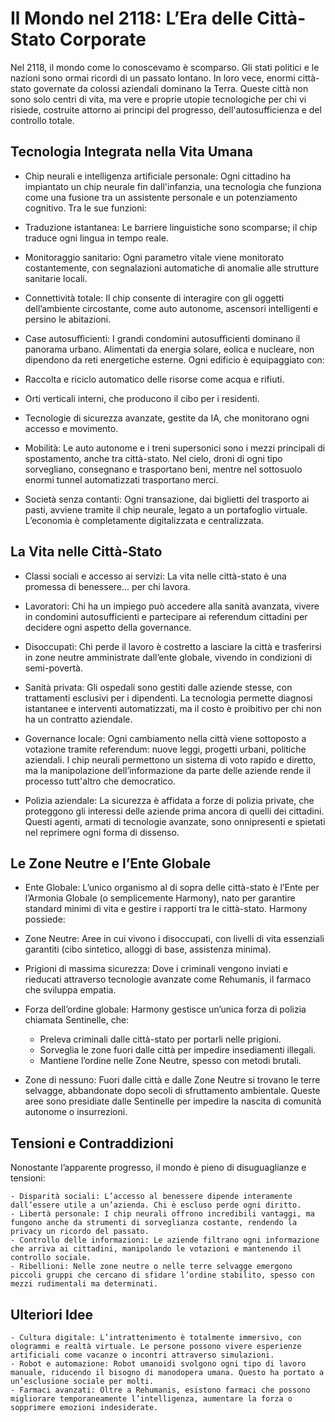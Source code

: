 # Il Mondo nel 2118: L’Era delle Città-Stato Corporate

Nel 2118, il mondo come lo conoscevamo è scomparso. Gli stati politici e le nazioni sono ormai ricordi di un passato lontano. In loro vece, enormi città-stato governate da colossi aziendali dominano la Terra. Queste città non sono solo centri di vita, ma vere e proprie utopie tecnologiche per chi vi risiede, costruite attorno ai principi del progresso, dell'autosufficienza e del controllo totale.

## Tecnologia Integrata nella Vita Umana

- Chip neurali e intelligenza artificiale personale: Ogni cittadino ha impiantato un chip neurale fin dall'infanzia, una tecnologia che funziona come una fusione tra un assistente personale e un potenziamento cognitivo. Tra le sue funzioni:

- Traduzione istantanea: Le barriere linguistiche sono scomparse; il chip traduce ogni lingua in tempo reale.

- Monitoraggio sanitario: Ogni parametro vitale viene monitorato costantemente, con segnalazioni automatiche di anomalie alle strutture sanitarie locali.

- Connettività totale: Il chip consente di interagire con gli oggetti dell’ambiente circostante, come auto autonome, ascensori intelligenti e persino le abitazioni.

- Case autosufficienti: I grandi condomini autosufficienti dominano il panorama urbano. Alimentati da energia solare, eolica e nucleare, non dipendono da reti energetiche esterne. Ogni edificio è equipaggiato con:

- Raccolta e riciclo automatico delle risorse come acqua e rifiuti.

- Orti verticali interni, che producono il cibo per i residenti.

- Tecnologie di sicurezza avanzate, gestite da IA, che monitorano ogni accesso e movimento.

- Mobilità: Le auto autonome e i treni supersonici sono i mezzi principali di spostamento, anche tra città-stato. Nel cielo, droni di ogni tipo sorvegliano, consegnano e trasportano beni, mentre nel sottosuolo enormi tunnel automatizzati trasportano merci.

- Società senza contanti: Ogni transazione, dai biglietti del trasporto ai pasti, avviene tramite il chip neurale, legato a un portafoglio virtuale. L’economia è completamente digitalizzata e centralizzata.

## La Vita nelle Città-Stato

- Classi sociali e accesso ai servizi: La vita nelle città-stato è una promessa di benessere… per chi lavora.

- Lavoratori: Chi ha un impiego può accedere alla sanità avanzata, vivere in condomini autosufficienti e partecipare ai referendum cittadini per decidere ogni aspetto della governance.

- Disoccupati: Chi perde il lavoro è costretto a lasciare la città e trasferirsi in zone neutre amministrate dall’ente globale, vivendo in condizioni di semi-povertà.

- Sanità privata: Gli ospedali sono gestiti dalle aziende stesse, con trattamenti esclusivi per i dipendenti. La tecnologia permette diagnosi istantanee e interventi automatizzati, ma il costo è proibitivo per chi non ha un contratto aziendale.

- Governance locale: Ogni cambiamento nella città viene sottoposto a votazione tramite referendum: nuove leggi, progetti urbani, politiche aziendali. I chip neurali permettono un sistema di voto rapido e diretto, ma la manipolazione dell’informazione da parte delle aziende rende il processo tutt'altro che democratico.

- Polizia aziendale: La sicurezza è affidata a forze di polizia private, che proteggono gli interessi delle aziende prima ancora di quelli dei cittadini. Questi agenti, armati di tecnologie avanzate, sono onnipresenti e spietati nel reprimere ogni forma di dissenso.

## Le Zone Neutre e l’Ente Globale

- Ente Globale: L’unico organismo al di sopra delle città-stato è l’Ente per l’Armonia Globale (o semplicemente Harmony), nato per garantire standard minimi di vita e gestire i rapporti tra le città-stato. Harmony possiede:

- Zone Neutre: Aree in cui vivono i disoccupati, con livelli di vita essenziali garantiti (cibo sintetico, alloggi di base, assistenza minima).

- Prigioni di massima sicurezza: Dove i criminali vengono inviati e rieducati attraverso tecnologie avanzate come Rehumanis, il farmaco che sviluppa empatia.

- Forza dell’ordine globale: Harmony gestisce un’unica forza di polizia chiamata Sentinelle, che:
    - Preleva criminali dalle città-stato per portarli nelle prigioni.
    - Sorveglia le zone fuori dalle città per impedire insediamenti illegali.
    - Mantiene l’ordine nelle Zone Neutre, spesso con metodi brutali.

- Zone di nessuno: Fuori dalle città e dalle Zone Neutre si trovano le terre selvagge, abbandonate dopo secoli di sfruttamento ambientale. Queste aree sono presidiate dalle Sentinelle per impedire la nascita di comunità autonome o insurrezioni.

## Tensioni e Contraddizioni

Nonostante l’apparente progresso, il mondo è pieno di disuguaglianze e tensioni:

    - Disparità sociali: L’accesso al benessere dipende interamente dall’essere utile a un’azienda. Chi è escluso perde ogni diritto.
    - Libertà personale: I chip neurali offrono incredibili vantaggi, ma fungono anche da strumenti di sorveglianza costante, rendendo la privacy un ricordo del passato.
    - Controllo delle informazioni: Le aziende filtrano ogni informazione che arriva ai cittadini, manipolando le votazioni e mantenendo il controllo sociale.
    - Ribellioni: Nelle zone neutre o nelle terre selvagge emergono piccoli gruppi che cercano di sfidare l’ordine stabilito, spesso con mezzi rudimentali ma determinati.

## Ulteriori Idee

    - Cultura digitale: L’intrattenimento è totalmente immersivo, con ologrammi e realtà virtuale. Le persone possono vivere esperienze artificiali come vacanze o incontri attraverso simulazioni.
    - Robot e automazione: Robot umanoidi svolgono ogni tipo di lavoro manuale, riducendo il bisogno di manodopera umana. Questo ha portato a un’esclusione sociale per molti.
    - Farmaci avanzati: Oltre a Rehumanis, esistono farmaci che possono migliorare temporaneamente l’intelligenza, aumentare la forza o sopprimere emozioni indesiderate.